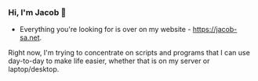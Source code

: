 ### Hi, I'm Jacob 👋

- Everything you're looking for is over on my website - https://jacob-sa.net.

Right now, I'm trying to concentrate on scripts and programs that I can use day-to-day to make life easier, whether that is on my server or laptop/desktop.
